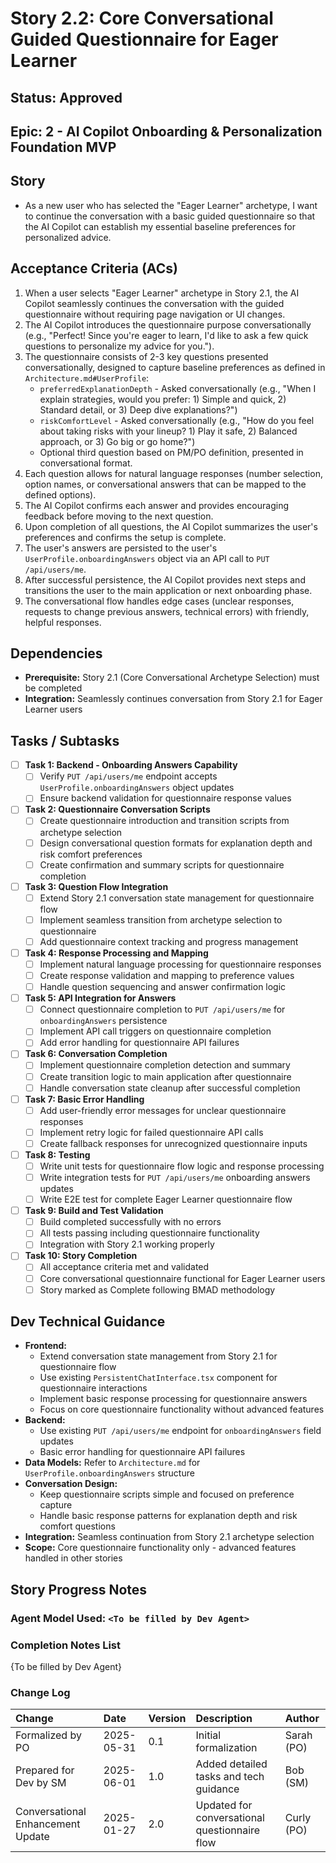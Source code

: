 # Story 2.2: Core Conversational Guided Questionnaire for Eager Learner

## Status: Approved

## Epic: 2 - AI Copilot Onboarding & Personalization Foundation MVP

## Story

- As a new user who has selected the "Eager Learner" archetype, I want to continue the conversation with a basic guided questionnaire so that the AI Copilot can establish my essential baseline preferences for personalized advice.

## Acceptance Criteria (ACs)

1.  When a user selects "Eager Learner" archetype in Story 2.1, the AI Copilot seamlessly continues the conversation with the guided questionnaire without requiring page navigation or UI changes.
2.  The AI Copilot introduces the questionnaire purpose conversationally (e.g., "Perfect! Since you're eager to learn, I'd like to ask a few quick questions to personalize my advice for you.").
3.  The questionnaire consists of 2-3 key questions presented conversationally, designed to capture baseline preferences as defined in `Architecture.md#UserProfile`:
    * `preferredExplanationDepth` - Asked conversationally (e.g., "When I explain strategies, would you prefer: 1) Simple and quick, 2) Standard detail, or 3) Deep dive explanations?")
    * `riskComfortLevel` - Asked conversationally (e.g., "How do you feel about taking risks with your lineup? 1) Play it safe, 2) Balanced approach, or 3) Go big or go home?")
    * Optional third question based on PM/PO definition, presented in conversational format.
4.  Each question allows for natural language responses (number selection, option names, or conversational answers that can be mapped to the defined options).
5.  The AI Copilot confirms each answer and provides encouraging feedback before moving to the next question.
6.  Upon completion of all questions, the AI Copilot summarizes the user's preferences and confirms the setup is complete.
7.  The user's answers are persisted to the user's `UserProfile.onboardingAnswers` object via an API call to `PUT /api/users/me`.
8.  After successful persistence, the AI Copilot provides next steps and transitions the user to the main application or next onboarding phase.
9.  The conversational flow handles edge cases (unclear responses, requests to change previous answers, technical errors) with friendly, helpful responses.

## Dependencies

- **Prerequisite:** Story 2.1 (Core Conversational Archetype Selection) must be completed
- **Integration:** Seamlessly continues conversation from Story 2.1 for Eager Learner users

## Tasks / Subtasks

- [ ] **Task 1: Backend - Onboarding Answers Capability**
    - [ ] Verify `PUT /api/users/me` endpoint accepts `UserProfile.onboardingAnswers` object updates
    - [ ] Ensure backend validation for questionnaire response values

- [ ] **Task 2: Questionnaire Conversation Scripts**
    - [ ] Create questionnaire introduction and transition scripts from archetype selection
    - [ ] Design conversational question formats for explanation depth and risk comfort preferences
    - [ ] Create confirmation and summary scripts for questionnaire completion

- [ ] **Task 3: Question Flow Integration**
    - [ ] Extend Story 2.1 conversation state management for questionnaire flow
    - [ ] Implement seamless transition from archetype selection to questionnaire
    - [ ] Add questionnaire context tracking and progress management

- [ ] **Task 4: Response Processing and Mapping**
    - [ ] Implement natural language processing for questionnaire responses
    - [ ] Create response validation and mapping to preference values
    - [ ] Handle question sequencing and answer confirmation logic

- [ ] **Task 5: API Integration for Answers**
    - [ ] Connect questionnaire completion to `PUT /api/users/me` for `onboardingAnswers` persistence
    - [ ] Implement API call triggers on questionnaire completion
    - [ ] Add error handling for questionnaire API failures

- [ ] **Task 6: Conversation Completion**
    - [ ] Implement questionnaire completion detection and summary
    - [ ] Create transition logic to main application after questionnaire
    - [ ] Handle conversation state cleanup after successful completion

- [ ] **Task 7: Basic Error Handling**
    - [ ] Add user-friendly error messages for unclear questionnaire responses
    - [ ] Implement retry logic for failed questionnaire API calls
    - [ ] Create fallback responses for unrecognized questionnaire inputs

- [ ] **Task 8: Testing**
    - [ ] Write unit tests for questionnaire flow logic and response processing
    - [ ] Write integration tests for `PUT /api/users/me` onboarding answers updates
    - [ ] Write E2E test for complete Eager Learner questionnaire flow

- [ ] **Task 9: Build and Test Validation**
    - [ ] Build completed successfully with no errors
    - [ ] All tests passing including questionnaire functionality
    - [ ] Integration with Story 2.1 working properly

- [ ] **Task 10: Story Completion**
    - [ ] All acceptance criteria met and validated
    - [ ] Core conversational questionnaire functional for Eager Learner users
    - [ ] Story marked as Complete following BMAD methodology

## Dev Technical Guidance

- **Frontend:**
    - Extend conversation state management from Story 2.1 for questionnaire flow
    - Use existing `PersistentChatInterface.tsx` component for questionnaire interactions
    - Implement basic response processing for questionnaire answers
    - Focus on core questionnaire functionality without advanced features
- **Backend:**
    - Use existing `PUT /api/users/me` endpoint for `onboardingAnswers` field updates
    - Basic error handling for questionnaire API failures
- **Data Models:** Refer to `Architecture.md` for `UserProfile.onboardingAnswers` structure
- **Conversation Design:**
    - Keep questionnaire scripts simple and focused on preference capture
    - Handle basic response patterns for explanation depth and risk comfort questions
- **Integration:** Seamless continuation from Story 2.1 archetype selection
- **Scope:** Core questionnaire functionality only - advanced features handled in other stories

## Story Progress Notes

### Agent Model Used: `<To be filled by Dev Agent>`

### Completion Notes List

{To be filled by Dev Agent}

### Change Log

| Change                                    | Date       | Version | Description                                     | Author     |
| :---------------------------------------- | :--------- | :------ | :---------------------------------------------- | :--------- |
| Formalized by PO                          | 2025-05-31 | 0.1     | Initial formalization                           | Sarah (PO) |
| Prepared for Dev by SM                    | 2025-06-01 | 1.0     | Added detailed tasks and tech guidance          | Bob (SM)   |
| Conversational Enhancement Update         | 2025-01-27 | 2.0     | Updated for conversational questionnaire flow  | Curly (PO) |